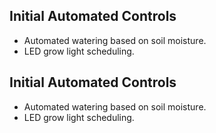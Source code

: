 ## Initial Automated Controls
- Automated watering based on soil moisture.
- LED grow light scheduling.
## Initial Automated Controls
- Automated watering based on soil moisture.
- LED grow light scheduling.
